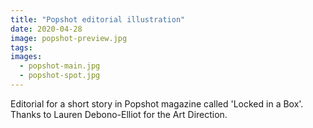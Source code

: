 ```yaml
---
title: "Popshot editorial illustration"
date: 2020-04-28
image: popshot-preview.jpg
tags:
images:
  - popshot-main.jpg
  - popshot-spot.jpg
---
```


Editorial for a short story in Popshot magazine called 'Locked in a Box'. Thanks to Lauren Debono-Elliot for the Art Direction.
